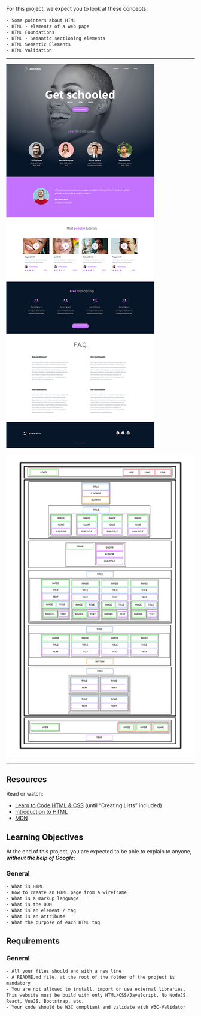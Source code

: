 
For this project, we expect you to look at these concepts:

    - Some pointers about HTML
    - HTML - elements of a web page
    - HTML Foundations
    - HTML - Semantic sectioning elements
    - HTML Semantic Elements
    - HTML Validation

---

![SmileSchool Homepage figma](https://github.com/AsiaGrpr/holbertonschool-web-development/blob/main/html_advanced/asset/img/smileschool%20homepage%20figma.jpeg)

![SmileSchool Homepage wireframe](https://github.com/AsiaGrpr/holbertonschool-web-development/blob/main/html_advanced/asset/img/SmileSchool%20homepage%20wireframe.jpeg)

---

## Resources

Read or watch:

- [Learn to Code HTML & CSS](https://learn.shayhowe.com/html-css/) (until “Creating Lists” included)
- [Introduction to HTML](https://developer.mozilla.org/en-US/docs/Learn/HTML/Introduction_to_HTML)
- [MDN](https://developer.mozilla.org/en-US/)

## Learning Objectives

At the end of this project, you are expected to be able to explain to anyone, ***without the help of Google***:

### General

    - What is HTML
    - How to create an HTML page from a wireframe
    - What is a markup language
    - What is the DOM
    - What is an element / tag
    - What is an attribute
    - What the purpose of each HTML tag

## Requirements

### General

    - All your files should end with a new line
    - A README.md file, at the root of the folder of the project is mandatory
    - You are not allowed to install, import or use external libraries. This website must be build with only HTML/CSS/JavaScript. No NodeJS, React, VueJS, Bootstrap, etc.
    - Your code should be W3C compliant and validate with W3C-Validator